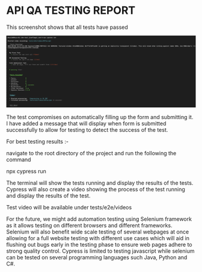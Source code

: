 # API QA TESTING REPORT

This screenshot shows that all tests have passed

![Alt text](<Screenshot 2024-02-01 at 11.18.50.png>)

The test compromises on automatically filling up the form and submitting it. I have added a message that will display when form is submitted successfully to allow for testing to detect the success of the test.

For best testing results :-

navigate to the root directory of the project and run the following the command

 npx cypress run

 The terminal will show the tests running and display the results of the tests. Cypress will also create a video showing the process of the test running and display the results of the test. 

 Test video will be available under tests/e2e/videos

 For the future, we might add automation testing using Selenium framework as it allows testing on different browsers and different frameworks. Selenium will also benefit wide scale testing of several webpages at once allowing for a full website testing with different use cases which will aid in flushing out bugs early in the testing phase to ensure web pages adhere to strong quality control. Cypress is limited to testing javascript while selenium can be tested on several programming languages such Java, Python and C#.